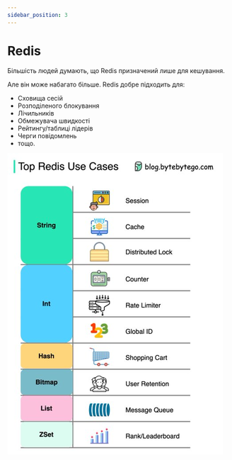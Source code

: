 ```yaml
---
sidebar_position: 3
---
```


# Redis

Більшість людей думають, що Redis призначений лише для кешування.

Але він може набагато більше. Redis добре підходить для:

- Сховища сесій
- Розподіленого блокування
- Лічильників
- Обмежувача швидкості
- Рейтингу/таблиці лідерів
- Черги повідомлень
- тощо.

![](./images/redis.png)